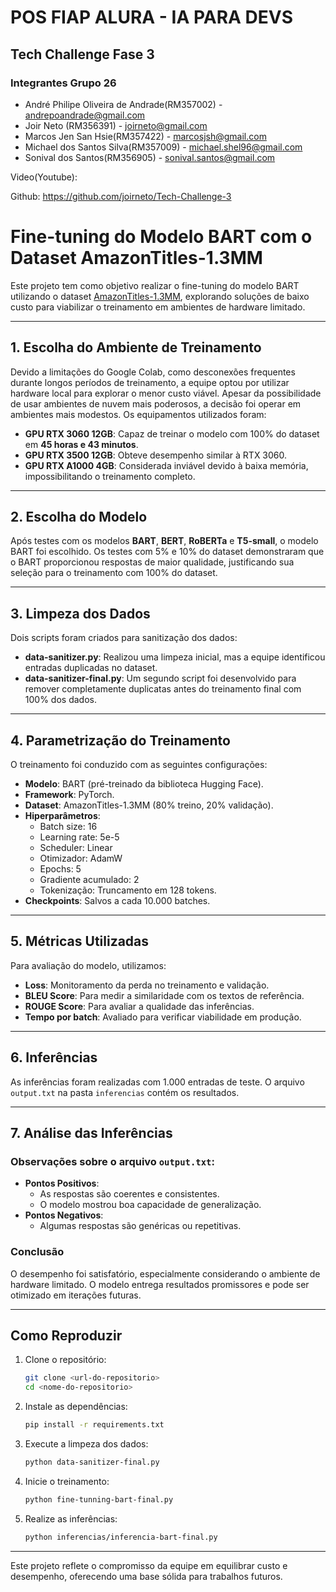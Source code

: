 # POS FIAP ALURA - IA PARA DEVS
## Tech Challenge Fase 3
### Integrantes Grupo 26

- André Philipe Oliveira de Andrade(RM357002) - andrepoandrade@gmail.com
- Joir Neto (RM356391) - joirneto@gmail.com
- Marcos Jen San Hsie(RM357422) - marcosjsh@gmail.com
- Michael dos Santos Silva(RM357009) - michael.shel96@gmail.com
- Sonival dos Santos(RM356905) - sonival.santos@gmail.com

Video(Youtube):

Github: https://github.com/joirneto/Tech-Challenge-3

# Fine-tuning do Modelo BART com o Dataset AmazonTitles-1.3MM

Este projeto tem como objetivo realizar o fine-tuning do modelo BART utilizando o dataset [AmazonTitles-1.3MM](https://huggingface.co/datasets/beTinti/AmazonTitles-1.3MM), explorando soluções de baixo custo para viabilizar o treinamento em ambientes de hardware limitado.

---

## 1. Escolha do Ambiente de Treinamento

Devido a limitações do Google Colab, como desconexões frequentes durante longos períodos de treinamento, a equipe optou por utilizar hardware local para explorar o menor custo viável. Apesar da possibilidade de usar ambientes de nuvem mais poderosos, a decisão foi operar em ambientes mais modestos. Os equipamentos utilizados foram:

- **GPU RTX 3060 12GB**: Capaz de treinar o modelo com 100% do dataset em **45 horas e 43 minutos**.
- **GPU RTX 3500 12GB**: Obteve desempenho similar à RTX 3060.
- **GPU RTX A1000 4GB**: Considerada inviável devido à baixa memória, impossibilitando o treinamento completo.

---

## 2. Escolha do Modelo

Após testes com os modelos **BART**, **BERT**, **RoBERTa** e **T5-small**, o modelo BART foi escolhido. Os testes com 5% e 10% do dataset demonstraram que o BART proporcionou respostas de maior qualidade, justificando sua seleção para o treinamento com 100% do dataset.

---

## 3. Limpeza dos Dados

Dois scripts foram criados para sanitização dos dados:
- **data-sanitizer.py**: Realizou uma limpeza inicial, mas a equipe identificou entradas duplicadas no dataset.
- **data-sanitizer-final.py**: Um segundo script foi desenvolvido para remover completamente duplicatas antes do treinamento final com 100% dos dados.

---

## 4. Parametrização do Treinamento

O treinamento foi conduzido com as seguintes configurações:

- **Modelo**: BART (pré-treinado da biblioteca Hugging Face).
- **Framework**: PyTorch.
- **Dataset**: AmazonTitles-1.3MM (80% treino, 20% validação).
- **Hiperparâmetros**:
  - Batch size: 16
  - Learning rate: 5e-5
  - Scheduler: Linear
  - Otimizador: AdamW
  - Epochs: 5
  - Gradiente acumulado: 2
  - Tokenização: Truncamento em 128 tokens.
- **Checkpoints**: Salvos a cada 10.000 batches.

---

## 5. Métricas Utilizadas

Para avaliação do modelo, utilizamos:

- **Loss**: Monitoramento da perda no treinamento e validação.
- **BLEU Score**: Para medir a similaridade com os textos de referência.
- **ROUGE Score**: Para avaliar a qualidade das inferências.
- **Tempo por batch**: Avaliado para verificar viabilidade em produção.

---

## 6. Inferências

As inferências foram realizadas com 1.000 entradas de teste. O arquivo `output.txt` na pasta `inferencias` contém os resultados.

---

## 7. Análise das Inferências

### Observações sobre o arquivo `output.txt`:

- **Pontos Positivos**:
  - As respostas são coerentes e consistentes.
  - O modelo mostrou boa capacidade de generalização.
- **Pontos Negativos**:
  - Algumas respostas são genéricas ou repetitivas.

### Conclusão

O desempenho foi satisfatório, especialmente considerando o ambiente de hardware limitado. O modelo entrega resultados promissores e pode ser otimizado em iterações futuras.

---

## Como Reproduzir

1. Clone o repositório:
   ```bash
   git clone <url-do-repositorio>
   cd <nome-do-repositorio>
   ```

2. Instale as dependências:
   ```bash
   pip install -r requirements.txt
   ```

3. Execute a limpeza dos dados:
   ```bash
   python data-sanitizer-final.py
   ```

4. Inicie o treinamento:
   ```bash
   python fine-tunning-bart-final.py
   ```

5. Realize as inferências:
   ```bash
   python inferencias/inferencia-bart-final.py
   ```

---

Este projeto reflete o compromisso da equipe em equilibrar custo e desempenho, oferecendo uma base sólida para trabalhos futuros.
